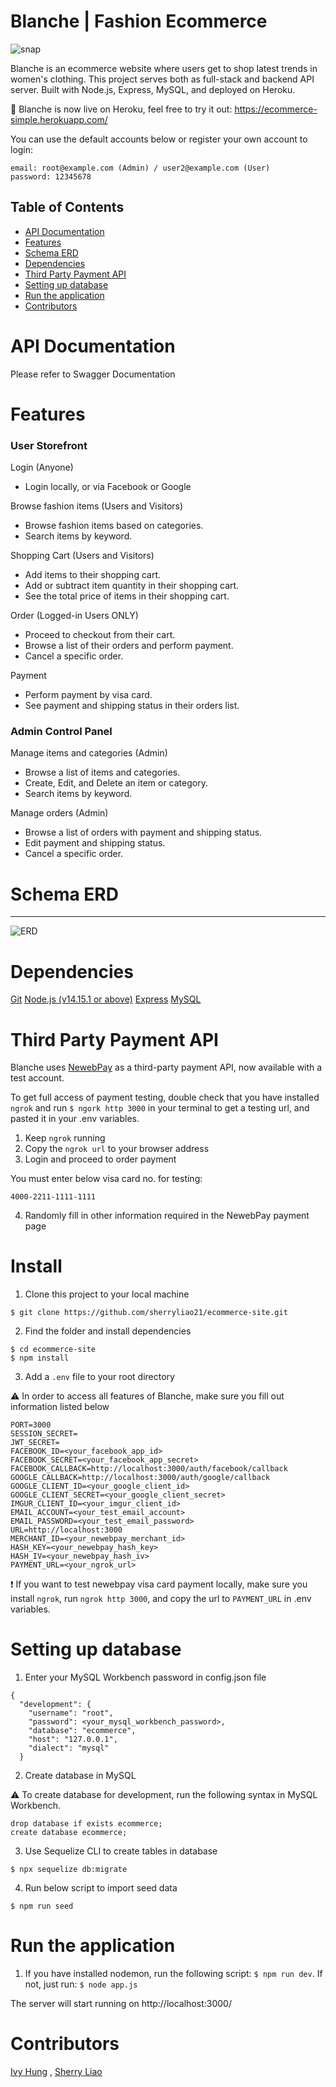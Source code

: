 Blanche | Fashion Ecommerce
===

![snap]('./public/assets/landing-page.png')

Blanche is an ecommerce website where users get to shop latest trends in women's clothing. This project serves both as full-stack and backend API server. Built with Node.js, Express, MySQL, and deployed on Heroku. 

🚀 Blanche is now live on Heroku, feel free to try it out: https://ecommerce-simple.herokuapp.com/

You can use the default accounts below or register your own account to login:

```
email: root@example.com (Admin) / user2@example.com (User)
password: 12345678
```


## Table of Contents

- [API Documentation](#api-documentation)
- [Features](#features)
- [Schema ERD](#schema-erd)
- [Dependencies](#dependencies)
- [Third Party Payment API](#third-party-payment-api)
- [Setting up database](#setting-up-database)
- [Run the application](#run-the-application)
- [Contributors](#contributors)

# API Documentation
Please refer to Swagger Documentation

# Features

### User Storefront

Login (Anyone)
  - Login locally, or via Facebook or Google

Browse fashion items (Users and Visitors)
  - Browse fashion items based on categories.
  - Search items by keyword.

Shopping Cart (Users and Visitors)
  - Add items to their shopping cart.
  - Add or subtract item quantity in their shopping cart.
  - See the total price of items in their shopping cart.

Order (Logged-in Users ONLY)
  - Proceed to checkout from their cart.
  - Browse a list of their orders and perform payment.
  - Cancel a specific order.

Payment
  - Perform payment by visa card.
  - See payment and shipping status in their orders list.

### Admin Control Panel

Manage items and categories (Admin)
  - Browse a list of items and categories.
  - Create, Edit, and Delete an item or category.
  - Search items by keyword.

Manage orders (Admin)
  - Browse a list of orders with  payment and shipping status.
  - Edit payment and shipping status.
  - Cancel a specific order.



# Schema ERD
---
 ![ERD](https://i.imgur.com/rwCPq1Q.png)

# Dependencies

[Git](https://git-scm.com/downloads)
[Node.js (v14.15.1 or above)](https://nodejs.org/en/)
[Express](https://expressjs.com/)
[MySQL](https://www.mysql.com/)

# Third Party Payment API
Blanche uses [NewebPay](https://www.newebpay.com/) as a third-party payment API, now available with a test account.

To get full access of payment testing, double check that you have installed `ngrok` and run `$ ngork http 3000` in your terminal to get a testing url, and pasted it in your .env variables.

1. Keep `ngrok` running
2. Copy the `ngrok url` to your browser address
3. Login and proceed to order payment

You must enter below visa card no. for testing:
```
4000-2211-1111-1111
```
4. Randomly fill in other information required in the NewebPay payment page

# Install
1. Clone this project to your local machine

```
$ git clone https://github.com/sherryliao21/ecommerce-site.git
```
2. Find the folder and install dependencies

```
$ cd ecommerce-site
$ npm install
```

3. Add a `.env` file to your root directory

⚠️ In order to access all features of Blanche, make sure you fill out information listed below 

```
PORT=3000
SESSION_SECRET=
JWT_SECRET=
FACEBOOK_ID=<your_facebook_app_id>
FACEBOOK_SECRET=<your_facebook_app_secret>
FACEBOOK_CALLBACK=http://localhost:3000/auth/facebook/callback
GOOGLE_CALLBACK=http://localhost:3000/auth/google/callback
GOOGLE_CLIENT_ID=<your_google_client_id>
GOOGLE_CLIENT_SECRET=<your_google_client_secret>
IMGUR_CLIENT_ID=<your_imgur_client_id>
EMAIL_ACCOUNT=<your_test_email_account>
EMAIL_PASSWORD=<your_test_email_password>
URL=http://localhost:3000
MERCHANT_ID=<your_newebpay_merchant_id>
HASH_KEY=<your_newebpay_hash_key>
HASH_IV=<your_newebpay_hash_iv>
PAYMENT_URL=<your_ngrok_url>
```


❗ If you want to test newebpay visa card payment locally, make sure you install `ngrok`, run `ngrok http 3000`, and copy the url to `PAYMENT_URL` in .env variables. 

# Setting up database

1. Enter your MySQL Workbench password in config.json file
```
{
  "development": {
    "username": "root",
    "password": <your_mysql_workbench_password>,
    "database": "ecommerce",
    "host": "127.0.0.1",
    "dialect": "mysql"
  }
```

2. Create database in MySQL

⚠️ To create database for development, run the following syntax in MySQL Workbench.

```
drop database if exists ecommerce;
create database ecommerce;
```

3. Use Sequelize CLI to create tables in database
```
$ npx sequelize db:migrate
```

4. Run below script to import seed data
```
$ npm run seed
```

# Run the application
1. If you have installed nodemon, run the following script: `$ npm run dev`. If not, just run: `$ node app.js`

The server will start running on http://localhost:3000/

# Contributors
[Ivy Hung](https://github.com/ivyhungtw) , [Sherry Liao](https://github.com/sherryliao21)